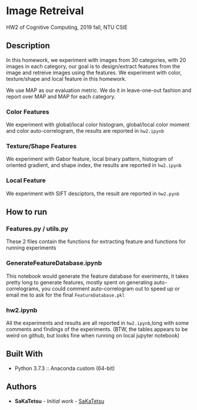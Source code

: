 # Image Retreival
HW2 of Cognitive Computing, 2019 fall, NTU CSIE

## Description

In this homework, we experiment with images from 30 categories, with 20 images in each category, our goal is to design/extract features from the image and retreive images using the features. We experiment with color, texture/shape and local feature in this homework.

We use MAP as our evaluation metric. We do it in leave-one-out fashion and report over MAP and MAP for each category.

### Color Features

We experiment with global/local color histogram, global/local color moment and color auto-correlogram, the results are reported in `hw2.ipynb`

### Texture/Shape Features

We experiment with Gabor feature, local binary pattern, histogram of oriented gradient, and shape index, the results are reported in `hw2.ipynb`

### Local Feature

We experiment with SIFT desciptors, the result are reported in `hw2.pynb`

## How to run

### Features.py / utils.py

These 2 files contain the functions for extracting feature and functions for running experiments

### GenerateFeatureDatabase.ipynb

This notebook would generate the feature database for exeriments, it takes pretty long to generate features, mostly spent on generating auto-correlograms, you could comment auto-correlogram out to speed up or email me to ask for the final `FeatureDatabase.pkl`

### hw2.ipynb

All the experiments and results are all reported in `hw2.ipynb`,long with some comments and findings of the experiments.
(BTW, the tables appears to be weird on github, but looks fine when running on local jupyter notebook)

## Built With

* Python 3.7.3 :: Anaconda custom (64-bit)

## Authors

* **SaKaTetsu** - *Initial work* - [SaKaTetsu](https://github.com/SaKaTetsu)